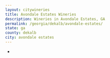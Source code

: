 ```yaml
---
layout: citywineries
title: Avondale Estates Wineries
description: Wineries in Avondale Estates, GA
permalink: /georgia/dekalb/avondale-estates/
state: ga
county: dekalb
city: avondale estates
---
```

-
